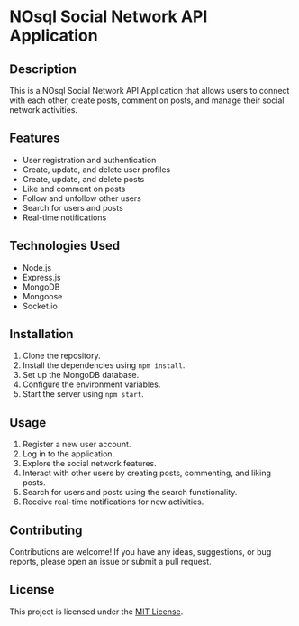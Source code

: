 # NOsql Social Network API Application

## Description

This is a NOsql Social Network API Application that allows users to connect with each other, create posts, comment on posts, and manage their social network activities.


## Features

- User registration and authentication
- Create, update, and delete user profiles
- Create, update, and delete posts
- Like and comment on posts
- Follow and unfollow other users
- Search for users and posts
- Real-time notifications

## Technologies Used

- Node.js
- Express.js
- MongoDB
- Mongoose
- Socket.io

## Installation

1. Clone the repository.
2. Install the dependencies using `npm install`.
3. Set up the MongoDB database.
4. Configure the environment variables.
5. Start the server using `npm start`.

## Usage

1. Register a new user account.
2. Log in to the application.
3. Explore the social network features.
4. Interact with other users by creating posts, commenting, and liking posts.
5. Search for users and posts using the search functionality.
6. Receive real-time notifications for new activities.

## Contributing

Contributions are welcome! If you have any ideas, suggestions, or bug reports, please open an issue or submit a pull request.

## License

This project is licensed under the [MIT License](LICENSE).